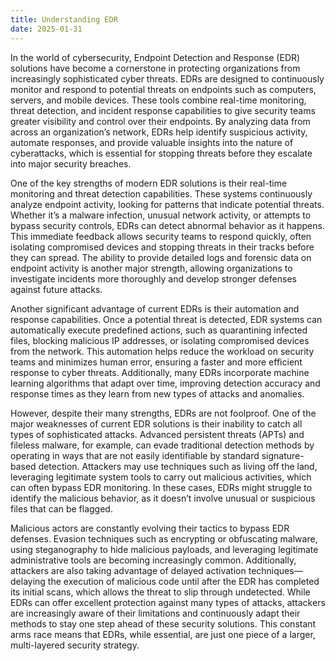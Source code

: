 ```yaml
---
title: Understanding EDR
date: 2025-01-31
---
```


In the world of cybersecurity, Endpoint Detection and Response (EDR) solutions have become a cornerstone in protecting organizations from increasingly sophisticated cyber threats. EDRs are designed to continuously monitor and respond to potential threats on endpoints such as computers, servers, and mobile devices. These tools combine real-time monitoring, threat detection, and incident response capabilities to give security teams greater visibility and control over their endpoints. By analyzing data from across an organization’s network, EDRs help identify suspicious activity, automate responses, and provide valuable insights into the nature of cyberattacks, which is essential for stopping threats before they escalate into major security breaches.

One of the key strengths of modern EDR solutions is their real-time monitoring and threat detection capabilities. These systems continuously analyze endpoint activity, looking for patterns that indicate potential threats. Whether it’s a malware infection, unusual network activity, or attempts to bypass security controls, EDRs can detect abnormal behavior as it happens. This immediate feedback allows security teams to respond quickly, often isolating compromised devices and stopping threats in their tracks before they can spread. The ability to provide detailed logs and forensic data on endpoint activity is another major strength, allowing organizations to investigate incidents more thoroughly and develop stronger defenses against future attacks.

Another significant advantage of current EDRs is their automation and response capabilities. Once a potential threat is detected, EDR systems can automatically execute predefined actions, such as quarantining infected files, blocking malicious IP addresses, or isolating compromised devices from the network. This automation helps reduce the workload on security teams and minimizes human error, ensuring a faster and more efficient response to cyber threats. Additionally, many EDRs incorporate machine learning algorithms that adapt over time, improving detection accuracy and response times as they learn from new types of attacks and anomalies.

However, despite their many strengths, EDRs are not foolproof. One of the major weaknesses of current EDR solutions is their inability to catch all types of sophisticated attacks. Advanced persistent threats (APTs) and fileless malware, for example, can evade traditional detection methods by operating in ways that are not easily identifiable by standard signature-based detection. Attackers may use techniques such as living off the land, leveraging legitimate system tools to carry out malicious activities, which can often bypass EDR monitoring. In these cases, EDRs might struggle to identify the malicious behavior, as it doesn’t involve unusual or suspicious files that can be flagged.

Malicious actors are constantly evolving their tactics to bypass EDR defenses. Evasion techniques such as encrypting or obfuscating malware, using steganography to hide malicious payloads, and leveraging legitimate administrative tools are becoming increasingly common. Additionally, attackers are also taking advantage of delayed activation techniques—delaying the execution of malicious code until after the EDR has completed its initial scans, which allows the threat to slip through undetected. While EDRs can offer excellent protection against many types of attacks, attackers are increasingly aware of their limitations and continuously adapt their methods to stay one step ahead of these security solutions. This constant arms race means that EDRs, while essential, are just one piece of a larger, multi-layered security strategy.
